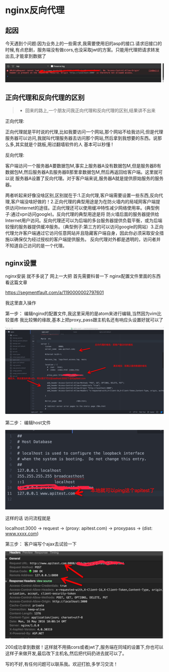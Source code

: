 # nginx反向代理

## 起因



 今天遇到个问题:因为业务上的一些需求,我需要使用旧的asp的接口.请求旧接口的时候,有点悲剧，服务端没有做cors,也没采取jwt的方案。只能用代理把请求转发出去,才能拿到数据了
 

![](nginxproxy/noallow.png)


## 正向代理和反向代理的区别
>* 回来的路上,一个朋友问我正向代理和反向代理的区别,结果讲不出来

正向代理:

正向代理就是平时说的代理,比如我要访问一个网站,那个网站不给我访问,但是代理服务器可以访问,我就叫代理服务器去访问那个网站,然后拿到我想要的东西。说那么多,其实就是个跳板,用过翻墙软件的人 基本可以秒懂 !


反向代理:

客户端访问一个服务器A要数据包M,事实上服务器A没有数据包M,但是服务器B有数据包M,然后服务器A去服务器B那里拿数据包M,然后再返回给客户端。这里就可以说 服务器A设置了反向代理。对于客户端来说,服务器A就是提供原始服务的服务器。

两者听起来好像没啥区别,区别就在于:1.正向代理,客户端需要设置一些东西,反向代理,客户端没啥好做的！2.正向代理的典型用途是为在防火墙内的局域网客户端提供访问Internet的途径。正向代理还可以使用缓冲特性减少网络使用率。(典型例子:通过vpn访问google)。反向代理的典型用途是将 防火墙后面的服务器提供给Internet用户访问。反向代理还可以为后端的多台服务器提供负载平衡，或为后端较慢的服务器提供缓冲服务。（典型例子:第三方的可以访问google的网站）3.正向代理允许客户端通过它访问任意网站并且隐藏客户端自身，因此你必须采取安全措施以确保仅为经过授权的客户端提供服务。
反向代理对外都是透明的，访问者并不知道自己访问的是一个代理。



## nginx设置

 nginx安装 就不多说了 网上一大把
 首先需要科普一下 nginx配置文件里面的东西 看这篇文章
 
 https://segmentfault.com/a/1190000002797601
 
 
 我这里直入操作
 
 第一步：
 编辑nginx的配置文件,我这里采用的是atom来进行编辑,当然因为vim比较蛋疼 我比较懒的缘故,基本上把proxy_pass跟主机名还有响应头设置好就可以了
 
 ![](nginxproxy/nginxconf.png)
 
 第二步：
 编辑host文件
 
 ![](nginxproxy/host.png)
 
 
 这样的话 访问流程就是
 
  localhost:3000 -> request -> (proxy: apitest.com) -> proxypass -> (dist: www.xxxx.com) 
  
  
  第三步：
  客户端写个ajax去试验一下
  
  ![](nginxproxy/ajax.png)
  
  200成功拿到数据！这样就不用搞cors或者jwt了,服务端在同域的设置下,你也可以这样子来做开发,最后改下主机名,然后把代码扔进去就可以了。
  
  
  写的不好,有任何问题可以联系我。欢迎打脸,多学习交流！
  
  
  
  
  
  
 
 
 
 
 
 
 




